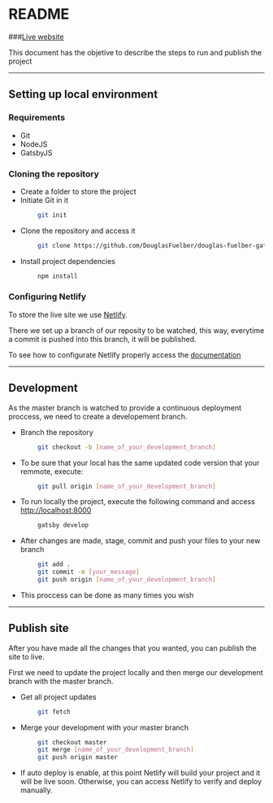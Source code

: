 # README

###[Live website](https://www.douglasfuelber.com)

This document has the objetive to describe the steps to run and publish the project

________________________________________________

## Setting up local environment

### Requirements

- Git
- NodeJS
- GatsbyJS

### Cloning the repository

- Create a folder to store the project
- Initiate Git in it

```sh
        git init
```

- Clone the repository and access it

```sh
        git clone https://github.com/DouglasFuelber/douglas-fuelber-gatsby.git
```

- Install project dependencies

```sh
        npm install
```

### Configuring Netlify

To store the live site we use [Netlify](https://netlify.com).

There we set up a branch of our reposity to be watched, this way, everytime a commit is pushed into this branch, it will be published.

To see how to configurate Netlify properly access the [documentation](https://www.netlify.com/docs/)

____________________________________________________________________________

## Development

As the master branch is watched to provide a continuous deployment proccess, we need to create a developement branch.

- Branch the repository

```sh
        git checkout -b [name_of_your_development_branch]
```

- To be sure that your local has the same updated code version that your remmote, execute:

```sh
        git pull origin [name_of_your_development_branch]
```

- To run locally the project, execute the following command and access [http://localhost:8000](http://localhost:8000)

```sh
        gatsby develop
```

- After changes are made, stage, commit and push your files to your new branch

```sh
        git add .
        git commit -m [your_message]
        git push origin [name_of_your_development_branch]
```

- This proccess can be done as many times you wish

____________________________________________________________________________

## Publish site

After you have made all the changes that you wanted, you can publish the site to live.

First we need to update the project locally and then merge our development branch with the master branch.

- Get all project updates

```sh
        git fetch
```

- Merge your development with your master branch

```sh
        git checkout master
        git merge [name_of_your_development_branch]
        git push origin master
```

- If auto deploy is enable, at this point Netlify will build your project and it will be live soon. Otherwise, you can access Netlify to verify and deploy manually.